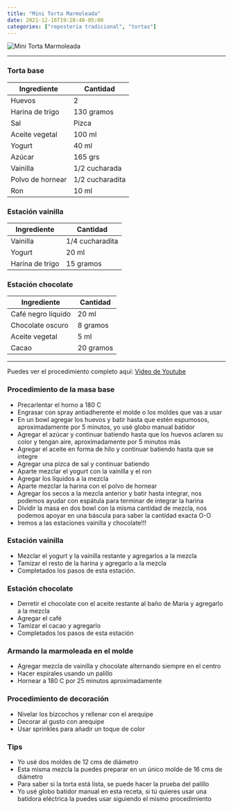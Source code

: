 ```yaml
---
title: "Mini Torta Marmoleada"
date: 2021-12-16T19:28:40-05:00
categories: ["reposteria tradicional", "tortas"]
---
```

![Mini Torta Marmoleada](../../images/mini_torta_marmoleada.jpg)
___
### Torta base

| Ingrediente | Cantidad |
| ----------- | ----------- |
| Huevos | 2 |
| Harina de trigo | 130 gramos |
| Sal | Pizca |
| Aceite vegetal | 100 ml |
| Yogurt | 40 ml |
| Azúcar | 165 grs |
| Vainilla | 1/2 cucharada |
| Polvo de hornear | 1/2 cucharadita |
| Ron | 10 ml |

### Estación vainilla

| Ingrediente | Cantidad |
| ----------- | ----------- |
| Vainilla | 1/4 cucharadita |
| Yogurt | 20 ml |
| Harina de trigo | 15 gramos |

### Estación chocolate

| Ingrediente | Cantidad |
| ----------- | ----------- |
| Café negro líquido | 20 ml |
| Chocolate oscuro | 8 gramos |
| Aceite vegetal| 5 ml |
| Cacao | 20 gramos |
___

Puedes ver el procedimiento completo aquí: [Video de Youtube](https://youtu.be/9-Wzn4ClPec)

### Procedimiento de la masa base
- Precarlentar el horno a 180 C
- Engrasar con spray antiadherente el molde o los moldes que vas a usar
- En un bowl agregar los huevos y batir hasta que estén espumosos, aproximadamente por 5 minutos, yo usé globo manual batidor
- Agregar el azúcar y continuar batiendo hasta que los huevos aclaren su color y tengan aire, aproximadamente por 5 minutos más
- Agregar el aceite en forma de hilo y continuar batiendo hasta que se integre
- Agregar una pizca de sal y continuar batiendo
- Aparte mezclar el yogurt con la vainilla y el ron 
- Agregar los líquidos a la mezcla
- Aparte mezclar la harina con el polvo de hornear
- Agregar los secos a la mezcla anterior y batir hasta integrar, nos podemos ayudar con espátula para terminar de integrar la harina
- Dividir la masa en dos bowl con la misma cantidad de mezcla, nos podemos apoyar en una báscula para saber la cantidad exacta O-O
- Iremos a las estaciones vainilla y chocolate!!! 

### Estación vainilla
- Mezclar el yogurt y la vainilla restante y agregarlos a la mezcla
- Tamizar el resto de la harina y agregarlo a la mezcla
- Completados los pasos de esta estación.

### Estación chocolate
- Derretir el chocolate con el aceite restante al baño de María y agregarlo a la mezcla 
- Agregar el café
- Tamizar el cacao y agregarlo
- Completados los pasos de esta estación

### Armando la marmoleada en el molde
- Agregar mezcla de vainilla y chocolate alternando siempre en el centro
- Hacer espirales usando un palillo
- Hornear a 180 C por 25 minutos aproximadamente 

### Procedimiento de decoración
- Nivelar los bizcochos y rellenar con el arequipe
- Decorar al gusto con arequipe
- Usar sprinkles para añadir un toque de color

### Tips
- Yo usé dos moldes de 12 cms de diámetro
- Esta misma mezcla la puedes preparar en un único molde de 16 cms de diámetro
- Para saber si la torta está lista, se puede hacer la prueba del palillo
- Yo usé globo batidor manual en esta receta, si tú quieres usar una batidora eléctrica la puedes usar siguiendo el mismo procedimiento